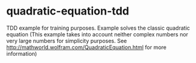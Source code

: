 # quadratic-equation-tdd
TDD example for training purposes. Example solves the classic quadratic equation (This example takes into account neither complex numbers nor very large numbers for simplicity purposes. See http://mathworld.wolfram.com/QuadraticEquation.html for more information)

